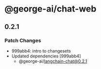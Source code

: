 # @george-ai/chat-web

## 0.2.1

### Patch Changes

- 999abb4: intro to changesets
- Updated dependencies [999abb4]
  - @george-ai/langchain-chat@0.2.1
